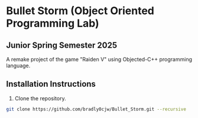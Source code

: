 # Bullet Storm (Object Oriented Programming Lab)
## Junior Spring Semester 2025

A remake project of the game "Raiden V" using Objected-C++ programming language.

## Installation Instructions

1. Clone the repository.
```bash
git clone https://github.com/bradly0cjw/Bullet_Storm.git --recursive
```

